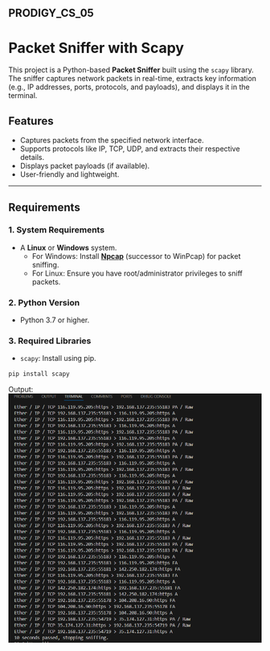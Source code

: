 ## PRODIGY_CS_05
# Packet Sniffer with Scapy

This project is a Python-based **Packet Sniffer** built using the `scapy` library. The sniffer captures network packets in real-time, extracts key information (e.g., IP addresses, ports, protocols, and payloads), and displays it in the terminal.

## Features
- Captures packets from the specified network interface.
- Supports protocols like IP, TCP, UDP, and extracts their respective details.
- Displays packet payloads (if available).
- User-friendly and lightweight.

---

## Requirements

### 1. **System Requirements**
- A **Linux** or **Windows** system.
  - For Windows: Install [**Npcap**](https://npcap.com/dist/npcap-1.80.exe) (successor to WinPcap) for packet sniffing.
  - For Linux: Ensure you have root/administrator privileges to sniff packets.

### 2. **Python Version**
- Python 3.7 or higher.

### 3. **Required Libraries**
- `scapy`: Install using pip.

```bash
pip install scapy
```

Output:
![Task  Output](Output.png)
